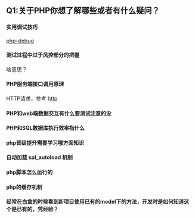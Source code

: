 ## Q1:关于PHP你想了解哪些或者有什么疑问？

#### 实用调试技巧

[php-debug](https://github.com/deanisty/Train-PHP/blob/master/php/debug.md)

#### 测试过程中过于风控部分的把握	

啥意思？

#### PHP服务端接口调用原理

HTTP请求，参考 [http](http/README.md)


#### PHP和web端数据交互有什么要测试注意的没	
#### PHP和SQL数据库执行效率指什么	
#### php晋级提升需要学习哪方面知识	
#### 自动加载 spl_autoload 机制	
#### php脚本怎么运行的		
#### php的缓存机制			
#### 经常在白盒的时候看到新项目使用已有的model下的方法，开发时是如何知道这个是已有的，凭经验？
